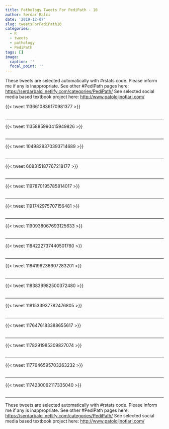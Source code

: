 ```yaml
---
title: Pathology Tweets For PediPath - 10
author: Serdar Balci
date: '2019-12-07'
slug: tweetsForPediPath10
categories:
  - R
  - tweets
  - pathology
  - PediPath
tags: []
image:
  caption: ''
  focal_point: ''
---
```



These tweets are selected automatically with #rstats code. Please inform me if any is inappropriate.
See other #PediPath pages here: https://serdarbalci.netlify.com/categories/PediPath/ 
See selected social media based textbook project here: http://www.patolojinotlari.com/

{{< tweet 1136610836170981377 >}}
<br>
<br>
<hr>
{{< tweet 1135885990415949826 >}}
<br>
<br>
<hr>
{{< tweet 1049829370393714689 >}}
<br>
<br>
<hr>
{{< tweet 608315187767218177 >}}
<br>
<br>
<hr>
{{< tweet 1197870195785814017 >}}
<br>
<br>
<hr>
{{< tweet 1191742975707156481 >}}
<br>
<br>
<hr>
{{< tweet 1190938067693125633 >}}
<br>
<br>
<hr>
{{< tweet 1184222737440501760 >}}
<br>
<br>
<hr>
{{< tweet 1184196236607283201 >}}
<br>
<br>
<hr>
{{< tweet 1183839982500372480 >}}
<br>
<br>
<hr>
{{< tweet 1181533937782476805 >}}
<br>
<br>
<hr>
{{< tweet 1176476183388655617 >}}
<br>
<br>
<hr>
{{< tweet 1178291985309827074 >}}
<br>
<br>
<hr>
{{< tweet 1177646595703263232 >}}
<br>
<br>
<hr>
{{< tweet 1174230062117335040 >}}
<br>
<br>
<hr>


These tweets are selected automatically with #rstats code. Please inform me if any is inappropriate.
See other #PediPath pages here: https://serdarbalci.netlify.com/categories/PediPath/ 
See selected social media based textbook project here: http://www.patolojinotlari.com/
